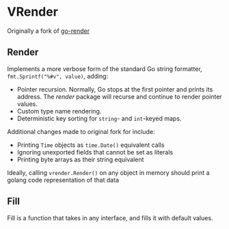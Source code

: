 # VRender

Originally a fork of [go-render](https://github.com/luci/go-render/issues) 

## Render

Implements a more verbose form of the standard Go string formatter, `fmt.Sprintf("%#v", value)`, adding:
- Pointer recursion. Normally, Go stops at the first pointer and prints its
  address. The *render* package will recurse and continue to render pointer
  values.
- Custom type name rendering.
- Deterministic key sorting for `string`- and `int`-keyed maps.

Additional changes made to original fork for include:
- Printing `Time` objects as `time.Date()` equivalent calls
- Ignoring unexported fields that cannot be set as literals
- Printing byte arrays as their string equivalent

Ideally, calling `vrender.Render()` on any object in memory should print a golang code representation of that data

## Fill

Fill is a function that takes in any interface, and fills it with default values.
